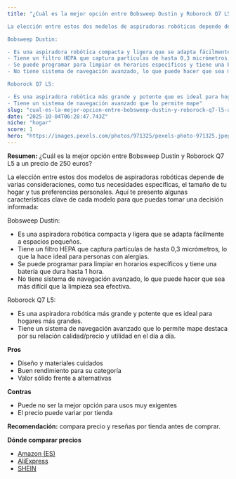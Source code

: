```yaml
---
title: "¿Cuál es la mejor opción entre Bobsweep Dustin y Roborock Q7 L5 a un precio de 250 euros?

La elección entre estos dos modelos de aspiradoras robóticas depende de varias consideraciones, como tus necesidades específicas, el tamaño de tu hogar y tus preferencias personales. Aquí te presento algunas características clave de cada modelo para que puedas tomar una decisión informada:

Bobsweep Dustin:

- Es una aspiradora robótica compacta y ligera que se adapta fácilmente a espacios pequeños.
- Tiene un filtro HEPA que captura partículas de hasta 0,3 micrómetros, lo que la hace ideal para personas con alergias.
- Se puede programar para limpiar en horarios específicos y tiene una batería que dura hasta 1 hora.
- No tiene sistema de navegación avanzado, lo que puede hacer que sea más difícil que la limpieza sea efectiva.

Roborock Q7 L5:

- Es una aspiradora robótica más grande y potente que es ideal para hogares más grandes.
- Tiene un sistema de navegación avanzado que lo permite mape"
slug: "cual-es-la-mejor-opcion-entre-bobsweep-dustin-y-roborock-q7-l5-a-un-precio-de-25"
date: "2025-10-04T06:28:47.743Z"
niche: "hogar"
score: 1
hero: "https://images.pexels.com/photos/971325/pexels-photo-971325.jpeg?auto=compress&cs=tinysrgb&fit=crop&h=627&w=1200&auto=compress&cs=tinysrgb&w=1200&h=675&fit=crop"
---
```


**Resumen:** ¿Cuál es la mejor opción entre Bobsweep Dustin y Roborock Q7 L5 a un precio de 250 euros?

La elección entre estos dos modelos de aspiradoras robóticas depende de varias consideraciones, como tus necesidades específicas, el tamaño de tu hogar y tus preferencias personales. Aquí te presento algunas características clave de cada modelo para que puedas tomar una decisión informada:

Bobsweep Dustin:

- Es una aspiradora robótica compacta y ligera que se adapta fácilmente a espacios pequeños.
- Tiene un filtro HEPA que captura partículas de hasta 0,3 micrómetros, lo que la hace ideal para personas con alergias.
- Se puede programar para limpiar en horarios específicos y tiene una batería que dura hasta 1 hora.
- No tiene sistema de navegación avanzado, lo que puede hacer que sea más difícil que la limpieza sea efectiva.

Roborock Q7 L5:

- Es una aspiradora robótica más grande y potente que es ideal para hogares más grandes.
- Tiene un sistema de navegación avanzado que lo permite mape destaca por su relación calidad/precio y utilidad en el día a día.

**Pros**
- Diseño y materiales cuidados
- Buen rendimiento para su categoría
- Valor sólido frente a alternativas

**Contras**
- Puede no ser la mejor opción para usos muy exigentes
- El precio puede variar por tienda

**Recomendación:** compara precio y reseñas por tienda antes de comprar.

**Dónde comparar precios**
- [Amazon (ES)](https://www.amazon.es/s?k=%C2%BFCu%C3%A1l%20es%20la%20mejor%20opci%C3%B3n%20entre%20Bobsweep%20Dustin%20y%20Roborock%20Q7%20L5%20a%20un%20precio%20de%20250%20euros%3F%0A%0ALa%20elecci%C3%B3n%20entre%20estos%20dos%20modelos%20de%20aspiradoras%20rob%C3%B3ticas%20depende%20de%20varias%20consideraciones%2C%20como%20tus%20necesidades%20espec%C3%ADficas%2C%20el%20tama%C3%B1o%20de%20tu%20hogar%20y%20tus%20preferencias%20personales.%20Aqu%C3%AD%20te%20presento%20algunas%20caracter%C3%ADsticas%20clave%20de%20cada%20modelo%20para%20que%20puedas%20tomar%20una%20decisi%C3%B3n%20informada%3A%0A%0ABobsweep%20Dustin%3A%0A%0A-%20Es%20una%20aspiradora%20rob%C3%B3tica%20compacta%20y%20ligera%20que%20se%20adapta%20f%C3%A1cilmente%20a%20espacios%20peque%C3%B1os.%0A-%20Tiene%20un%20filtro%20HEPA%20que%20captura%20part%C3%ADculas%20de%20hasta%200%2C3%20micr%C3%B3metros%2C%20lo%20que%20la%20hace%20ideal%20para%20personas%20con%20alergias.%0A-%20Se%20puede%20programar%20para%20limpiar%20en%20horarios%20espec%C3%ADficos%20y%20tiene%20una%20bater%C3%ADa%20que%20dura%20hasta%201%20hora.%0A-%20No%20tiene%20sistema%20de%20navegaci%C3%B3n%20avanzado%2C%20lo%20que%20puede%20hacer%20que%20sea%20m%C3%A1s%20dif%C3%ADcil%20que%20la%20limpieza%20sea%20efectiva.%0A%0ARoborock%20Q7%20L5%3A%0A%0A-%20Es%20una%20aspiradora%20rob%C3%B3tica%20m%C3%A1s%20grande%20y%20potente%20que%20es%20ideal%20para%20hogares%20m%C3%A1s%20grandes.%0A-%20Tiene%20un%20sistema%20de%20navegaci%C3%B3n%20avanzado%20que%20lo%20permite%20mape&tag=teknovashop25-21)
- [AliExpress](https://www.aliexpress.com/wholesale?SearchText=%C2%BFCu%C3%A1l%20es%20la%20mejor%20opci%C3%B3n%20entre%20Bobsweep%20Dustin%20y%20Roborock%20Q7%20L5%20a%20un%20precio%20de%20250%20euros%3F%0A%0ALa%20elecci%C3%B3n%20entre%20estos%20dos%20modelos%20de%20aspiradoras%20rob%C3%B3ticas%20depende%20de%20varias%20consideraciones%2C%20como%20tus%20necesidades%20espec%C3%ADficas%2C%20el%20tama%C3%B1o%20de%20tu%20hogar%20y%20tus%20preferencias%20personales.%20Aqu%C3%AD%20te%20presento%20algunas%20caracter%C3%ADsticas%20clave%20de%20cada%20modelo%20para%20que%20puedas%20tomar%20una%20decisi%C3%B3n%20informada%3A%0A%0ABobsweep%20Dustin%3A%0A%0A-%20Es%20una%20aspiradora%20rob%C3%B3tica%20compacta%20y%20ligera%20que%20se%20adapta%20f%C3%A1cilmente%20a%20espacios%20peque%C3%B1os.%0A-%20Tiene%20un%20filtro%20HEPA%20que%20captura%20part%C3%ADculas%20de%20hasta%200%2C3%20micr%C3%B3metros%2C%20lo%20que%20la%20hace%20ideal%20para%20personas%20con%20alergias.%0A-%20Se%20puede%20programar%20para%20limpiar%20en%20horarios%20espec%C3%ADficos%20y%20tiene%20una%20bater%C3%ADa%20que%20dura%20hasta%201%20hora.%0A-%20No%20tiene%20sistema%20de%20navegaci%C3%B3n%20avanzado%2C%20lo%20que%20puede%20hacer%20que%20sea%20m%C3%A1s%20dif%C3%ADcil%20que%20la%20limpieza%20sea%20efectiva.%0A%0ARoborock%20Q7%20L5%3A%0A%0A-%20Es%20una%20aspiradora%20rob%C3%B3tica%20m%C3%A1s%20grande%20y%20potente%20que%20es%20ideal%20para%20hogares%20m%C3%A1s%20grandes.%0A-%20Tiene%20un%20sistema%20de%20navegaci%C3%B3n%20avanzado%20que%20lo%20permite%20mape)
- [SHEIN](https://www.shein.com/pdsearch/%C2%BFCu%C3%A1l%20es%20la%20mejor%20opci%C3%B3n%20entre%20Bobsweep%20Dustin%20y%20Roborock%20Q7%20L5%20a%20un%20precio%20de%20250%20euros%3F%0A%0ALa%20elecci%C3%B3n%20entre%20estos%20dos%20modelos%20de%20aspiradoras%20rob%C3%B3ticas%20depende%20de%20varias%20consideraciones%2C%20como%20tus%20necesidades%20espec%C3%ADficas%2C%20el%20tama%C3%B1o%20de%20tu%20hogar%20y%20tus%20preferencias%20personales.%20Aqu%C3%AD%20te%20presento%20algunas%20caracter%C3%ADsticas%20clave%20de%20cada%20modelo%20para%20que%20puedas%20tomar%20una%20decisi%C3%B3n%20informada%3A%0A%0ABobsweep%20Dustin%3A%0A%0A-%20Es%20una%20aspiradora%20rob%C3%B3tica%20compacta%20y%20ligera%20que%20se%20adapta%20f%C3%A1cilmente%20a%20espacios%20peque%C3%B1os.%0A-%20Tiene%20un%20filtro%20HEPA%20que%20captura%20part%C3%ADculas%20de%20hasta%200%2C3%20micr%C3%B3metros%2C%20lo%20que%20la%20hace%20ideal%20para%20personas%20con%20alergias.%0A-%20Se%20puede%20programar%20para%20limpiar%20en%20horarios%20espec%C3%ADficos%20y%20tiene%20una%20bater%C3%ADa%20que%20dura%20hasta%201%20hora.%0A-%20No%20tiene%20sistema%20de%20navegaci%C3%B3n%20avanzado%2C%20lo%20que%20puede%20hacer%20que%20sea%20m%C3%A1s%20dif%C3%ADcil%20que%20la%20limpieza%20sea%20efectiva.%0A%0ARoborock%20Q7%20L5%3A%0A%0A-%20Es%20una%20aspiradora%20rob%C3%B3tica%20m%C3%A1s%20grande%20y%20potente%20que%20es%20ideal%20para%20hogares%20m%C3%A1s%20grandes.%0A-%20Tiene%20un%20sistema%20de%20navegaci%C3%B3n%20avanzado%20que%20lo%20permite%20mape)